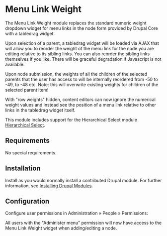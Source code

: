 # Menu Link Weight

The Menu Link Weight module replaces the standard numeric weight dropdown widget
for menu links in the node form provided by Drupal Core with a tabledrag widget.

Upon selection of a parent, a tabledrag widget will be loaded via AJAX that
will allow you to reorder the weight of the menu link for the node you are
editing relative to its sibling links. You can also reorder the sibling links
themselves if you like. There will be graceful degradation if Javascript is not
available.

Upon node submission, the weights of all the children of the selected parents
that the user has access to will be internally reordered from -50 to -49, to
-48 etc. Note: this will overwrite existing weights for children of the
selected parent item!

With "row weights" hidden, content editors can now ignore the numerical weight
values and instead see the position of a menu link relative to other links in
the tabledrag widget itself.

This module includes support for the Hierarchical Select module
[Hierarchical Select](https://www.drupal.org/node/172915/).


## Requirements

No special requirements.


## Installation

Install as you would normally install a contributed Drupal module. For further
information, see
[Installing Drupal Modules](https://www.drupal.org/docs/extending-drupal/installing-drupal-modules).


## Configuration

Configure user permissions in Administration » People » Permissions:

All users with the "Administer menu" permission will now have access to the
Menu Link Weight widget when adding/editing a node.
